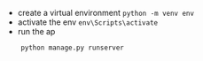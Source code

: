 - create a virtual environment
  `python -m venv env`
- activate the env
  `env\Scripts\activate`
- run the ap

```
	python manage.py runserver
```
